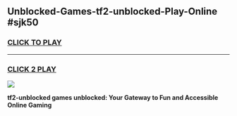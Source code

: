 
## Unblocked-Games-tf2-unblocked-Play-Online #sjk50
<h3>
<a href="https://news.freeplayer.one?title=tf2-unblocked&ref=3">CLICK TO PLAY</a></h3>
<hr>

<h3>
<a href="https://news.freeplayer.one?title=tf2-unblocked&ref=3">CLICK 2 PLAY</a>
  
</h3>

<a href="https://news.freeplayer.one?title=tf2-unblocked&ref=3"><img src="https://clearcache.store/games.png"></a>


**tf2-unblocked games unblocked: Your Gateway to Fun and Accessible Online Gaming**
